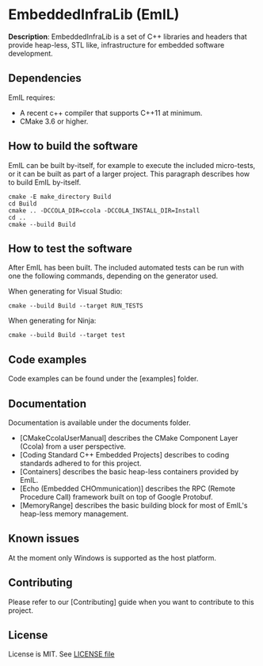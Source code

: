 # EmbeddedInfraLib (EmIL)

**Description**: EmbeddedInfraLib is a set of C++ libraries and headers that provide heap-less, STL like, infrastructure for embedded software development.

## Dependencies

EmIL requires:
- A recent c++ compiler that supports C++11 at minimum.
- CMake 3.6 or higher.

## How to build the software

EmIL can be built by-itself, for example to execute the included micro-tests, or it can be built as part of a larger project. This paragraph describes how to build EmIL by-itself.

```
cmake -E make_directory Build
cd Build
cmake .. -DCCOLA_DIR=ccola -DCCOLA_INSTALL_DIR=Install
cd ..
cmake --build Build
```

## How to test the software

After EmIL has been built. The included automated tests can be run with one the following commands, depending on the generator used.

When generating for Visual Studio:
```
cmake --build Build --target RUN_TESTS
```

When generating for Ninja:
```
cmake --build Build --target test
```

## Code examples

Code examples can be found under the [examples] folder.

## Documentation

Documentation is available under the documents folder.

* [CMakeCcolaUserManual] describes the CMake Component Layer (Ccola) from a user perspective.
* [Coding Standard C++ Embedded Projects] describes to coding standards adhered to for this project.
* [Containers] describes the basic heap-less containers provided by EmIL.
* [Echo (Embedded CHOmmunication)] describes the RPC (Remote Procedure Call) framework built on top of Google Protobuf.
* [MemoryRange] describes the basic building block for most of EmIL's heap-less memory management.

## Known issues

At the moment only Windows is supported as the host platform.

## Contributing

Please refer to our [Contributing] guide when you want to contribute to this project.

## License

License is MIT. See [LICENSE file](LICENSE.md)
